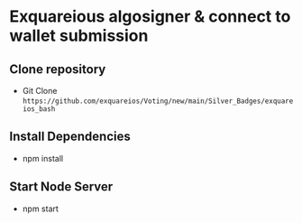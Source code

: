 # Exquareious algosigner & connect to wallet submission

## Clone repository
- Git Clone `https://github.com/exquareios/Voting/new/main/Silver_Badges/exquareios_bash`

## Install Dependencies
- npm install

## Start Node Server
- npm start
